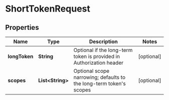 

# ShortTokenRequest


## Properties

| Name | Type | Description | Notes |
|------------ | ------------- | ------------- | -------------|
|**longToken** | **String** | Optional if the long-term token is provided in Authorization header |  [optional] |
|**scopes** | **List&lt;String&gt;** | Optional scope narrowing; defaults to the long-term token&#39;s scopes |  [optional] |



